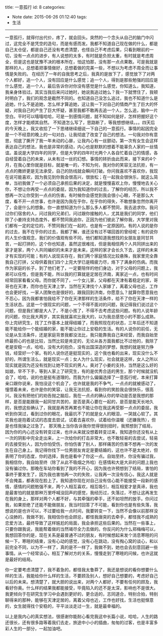 title: 一意孤行
id: 8
categories:
  - Note
date: 2015-06-26 01:12:40
tags:
  - 生活
---
一意孤行，就得付出代价，疼了，就会回头。突然的一个念头从自己的脑门中闪过，这完全不是凭空的造句，而是有感而发。我都不知道自己现在做的什么，都是自己太仓促，都是自己还没有考虑清楚，也怪自己不考虑后果，只看到眼前的一切，没有一点点的进步，有人说想的太多，有时就是负担太重，有时就是考虑周全，但是这也是犹豫不决的根本所在，怕这怕那，没有那一点点果敢。可是我就是那样的人，总想着把事情做好，总想着做的完美一些，不想以为考虑不周全而让事情是失败的。
在经历了一年的自我思考之后，我真的是放下了，感觉放下了对两个人都好，追一个人，没有回应是什么感觉；追一个人，得到是那些勉强的回应是什么感觉，追一个人，最后告诉你对你没有感觉是什么感觉，你知道么，我知道，我亲身体验过。其实当我后来问过她时，她说我追过她么？我一下就愣住了，我顿时明白了，我们的观念是截然不同的。也知道自己没怎么追过，我也不知道什么是追她，什么不是追她，怎么样才算追她，这让我一下对自己的情商产生了巨大的怀疑，对我自己的产生了巨大怀疑，甚至我都不敢再去追一个人，怎么追，脑中一片空白。平时可以嘻嘻哈哈，可是一到感情问题，就不知如何是好，怎样把握好这个度，怎样才能顺其自然。
不知道怎么写了，思路断了，等我想想继续。。。四天后的今天晚上，我又收拾了一下思绪继续细说一下自己的一意孤行。事情的起因完全是一个不经意的晚上的一句对白，让我彻底了改变了自己的想法。一句我对你有意思，彻底了撕开了我一年未动的心扉，让我内心有一丝颤动，第一次有女生会这样表达自己的想法，我也是非常的感动，内心也是默默的想着不能辜负人家的一丝情谊。虽说是大学四年的同学，但是大学的四年时光两个人各自忙着自己的情感，各自经营着自己的未来，从未有过一丝的幻想。事情的转折由此而来，接下来的4个月，在我心里你就是目标，就是唯一的，不知为何，我对你的笑容无法抗拒，有一点点的撒娇更是无法承受，自己的防线就会瞬间打破。你问我喜欢不喜欢你，我现在说可能喜欢，因为我见到你我会很高兴，很放松；在一起我会很快乐，就这么简单，当初我做了一个必须自己承担后果的决定，就是慢慢喜欢上你，慢慢地去关心你，不想让你再受一点点的委屈，因为我知道你的过去，了解你的经历，所以我不想再一次让你受到一点点的伤害。有时候你会感觉到我会很小心眼，不是那么大度，看不开一点世事，也许是因为我在乎你，在乎你的得失，不敢想象忽然你离开了，会是什么的想象。你一直想知道为什么那么多人都不赞同，我去追求你。我问过你们宿舍的人，问过我的兄弟们，问过跟你接触的人，尤其是我们的同学，他们除了小姜持支持态度外，都不赞同我追你，正因为他们彼此了解你我，大学里对我们都有一定的定位的，不赞同我们在一起的，也是有一定原因的。有的人说的是你的过去，我不在乎你的过去，我都了解，谁还没有过不堪回首的曾经呢；有的说你的人生价值观念，我们的价值观有些不同，他们都知道我想找的女朋友是同甘共苦，一起打拼的，这个你也知道，虽然这很难找，但是我相信两个人共同拼出来的家才是家，两个人共同编织的未来才是未来，这样的家才会长久下去，这样的未来才有实现的可能；有的人说现实存在，我们两个家庭情况比较悬殊，我家里完全靠我自己打拼，父母供着我们四个上完大学已是精疲力尽，烙下了满身的伤病。而我作为家庭的长子，到了他们老了，一定要陪伴的他们身边，对于父母的问题上，我弟可以任性，但是我不能，所以我的打算就是定居在济南，离家近一点，也有时间经常回家看看父母。而你就不同了，一个女儿家，父母都在天津有着稳定的家，哥哥也在天津，而你也在天津上学，当然在天津找个人家嫁了，离着父母也近，工作也会更好找，一家人团聚也是很好的，跟我回到济南，你愿意么？就算你愿意我也不忍心，因为我都害怕我给不了你在天津那样的生活条件，给不了你在天津一样的生活状态。这是一个很现实的问题，一个不得不面对的问题，我记得我们说过这个问题，但是我们都是大人了，不是小孩了，不得不去考虑这些问题。有的人说年龄的问题，你比我大两岁，其实我就喜欢比我大的，以为我总感觉小的不那么成熟，你上完研究生，找了工作基本上就得结婚了，而我照现在的状态，三年后还不知道能不能给你一个能结婚的家，能不能让你过上安稳的生活。有的人说你的前任，无论是从生活条件，还是家庭背景我都没法比，我只能靠我自己来经营，而我自始至终最担心的也是比较，当然比较是肯定的，无论从各方面我都比不过他的，我除了老是安稳一点，哈哈，没有大的抱负，没有出国深造的梦想，我想的就是努力挣钱，经营好一个家。有的人说你还是挺现实的，这个我也看的出来，现实没什么不好的，所谓生活么，就是现实一点；女人为什么现实，社会就是这样，女人之所以现实就是因为还没有找到让她不现实的男人。奥对了小姜的支持，当然是这么好的姑娘，早不下手，等到人家上了研究生，有的是优秀合适的男生，那个时候就没机会了，哈哈，说的也是挺有道理的。而我为什么偏偏选择了一意孤行呢，本来打算亲口跟你说来，我怕没这个机会了，也许就是我的不争气，一点点的就被感动了，憧憬着未来，也许是你的笑容，让我无法抗拒，看到你的笑脸我会很快乐，很高兴。我没有把他们的劝告抛之脑后，我在一点点的确认你的举动是否是我想的那样，是否是能跟我一起同甘共苦的，是否是真心要在一起的，是否是能天长地久的，我想这些确认了，我就是再苦再累也不能让你在我这再受那一点点的委屈，我听到你哭过，看到过你的眼花，我最抗不了的就是女人的眼泪，一哭就心软了。其实我也是抱着试试的态度去尝试，试着去喜欢你，试着给你温暖（还嫌我热），但是也怪我操之过急了。
那天晚上当你告诉我你觉得很别扭时，我预想到了结局，因为你的内心还没有转变过来，也许从来就没想着转变过来，我知道你还没有从上一次的阴影中完全走出来，上一次给你的打击非常大，也不敢轻易的去尝试，轻易的去接受别人，因为你怕受伤，你怕伤害了别人，那样痛苦的伤害不想再一次的发生在自己身上。我记得你找下一位男朋友肯定是要结婚的，这也许不是太绝对，但表明了你的态度，你的选择，我也是看中了你这一点。自始至终，你没有骗过我，我相信你，我自始至终（除了从此不吸烟之外哈）在感情和大是大非的问题上我也没有骗过你。那晚在车站你看到了我的不开心，因为我也许预想到了结局，害怕的事终于要发生了，因为我也害怕再一次的失败，让我再一次没有信心，我这人就是不会掩盖，都表现在脸上了。我知道你现在对自己没有信心能不能接受一段新的感情，感情的问题勉强不来，两个人相互喜欢，相互吸引，相互相爱才是真谛，我也是最害怕的就是那种万里呼喊没回声的感觉，我经历过，失落过，不想让这再发生在我的身上，那样对两个人都不好，与其牵强的牵手，还不如坦然的放手。你问过我，如果拒绝了还能不能做朋友，我当时回答了不可能，看到你也是有些失落，我想说的是也许可以，不过要给我一点时间，我要转变一下，当然不会像以前那样没心没肺的，我做不到，我相信你也会顾忌，都怪我唐突的去牵手，都怪我不成熟的恋爱方法，最终导致了这样尴尬的局面，我会承担这些后果的。当然在一些事上，只要你跟我说，我能帮着做的当然竭尽全力去做的。你反问的为什么郑梅梅可以，我想回答你的是，现在关系是最普通不过的朋友，有时候想起来发个消息寒暄的问候一下，寒暄的结束，没有心动的感觉，没有心在跳动，没有掏心窝的谈心，和以前完全不同，以为不一样了，真的是不一样了，我做不到，她也会去刻意回避一些事情。从一个经常谈心，相互了解对方的关系，慢慢走到了寒暄的问候，也许这就是最好的结局。

你一定要考虑清楚了，我不着急的，都怪我太鲁莽了，我还是想说的看你想要什么样的生活，我能给你什么样的生活，不要顾及别人，想好自己想要的，考虑好自己以后的未来。想清楚了，就大胆的说出来，对两个人都好，不要有任何的顾及，我看好你奥。什么样的结果我都能接受，毕竟陷入的还不是太深，影响也不是很大。我更倾向于在研究生学习中会遇到更好的，更合适的，志同道合，特别合拍，特别聊得来的那种，能够在天津定居的，离着父母也近，工作也好找，生活也挺惬意的，女生就得找个安稳的，平平淡淡走过一生，就是最幸福的。

以上是我内心的真实想法，很感谢你能耐心看完我这中长篇小说，哈哈，人生的路还很长，还有很多路等着我们去走，旅途中小小的插曲，匆匆的过客，也是丰富多彩人生的一部分，一起加油吧。